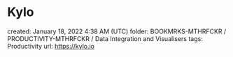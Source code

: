 # Kylo

created: January 18, 2022 4:38 AM (UTC)
folder: BOOKMRKS-MTHRFCKR / PRODUCTIVITY-MTHRFCKR / Data Integration and Visualisers
tags: Productivity
url: https://kylo.io